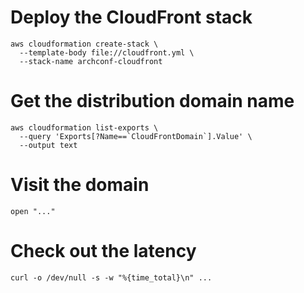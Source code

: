 # Deploy the CloudFront stack

```
aws cloudformation create-stack \
  --template-body file://cloudfront.yml \
  --stack-name archconf-cloudfront
```

# Get the distribution domain name

```
aws cloudformation list-exports \
  --query 'Exports[?Name==`CloudFrontDomain`].Value' \
  --output text
```

# Visit the domain

```
open "..."
```

# Check out the latency

```
curl -o /dev/null -s -w "%{time_total}\n" ...
```
